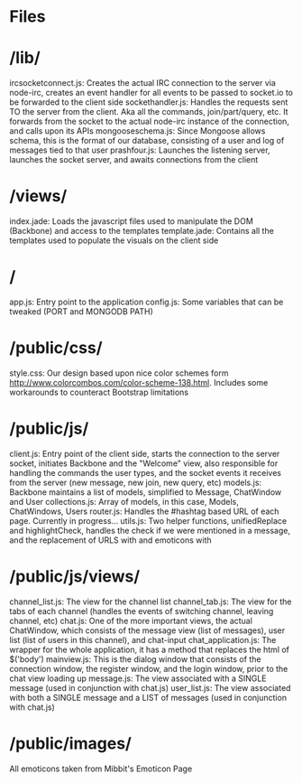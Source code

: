 Files
=======

/lib/
========
ircsocketconnect.js: Creates the actual IRC connection to the server via node-irc, creates an event handler for all events to be passed to socket.io to be forwarded to the client side
sockethandler.js: Handles the requests sent TO the server from the client. Aka all the commands, join/part/query, etc. It forwards from the socket to the actual node-irc instance of the connection, and calls upon its APIs
mongooseschema.js: Since Mongoose allows schema, this is the format of our database, consisting of a user and log of messages tied to that user
prashfour.js: Launches the listening server, launches the socket server, and awaits connections from the client


/views/
======
index.jade: Loads the javascript files used to manipulate the DOM (Backbone) and access to the templates
template.jade: Contains all the templates used to populate the visuals on the client side

/
======
app.js: Entry point to the application
config.js: Some variables that can be tweaked (PORT and MONGODB PATH)

/public/css/
========
style.css: Our design based upon nice color schemes form http://www.colorcombos.com/color-scheme-138.html. Includes some workarounds to counteract Bootstrap limitations

/public/js/
===========
client.js: Entry point of the client side, starts the connection to the server socket, initiates Backbone and the "Welcome" view, also responsible for handling the commands the user types, and the socket events it receives from the server (new message, new join, new query, etc)
models.js: Backbone maintains a list of models, simplified to Message, ChatWindow and User
collections.js: Array of models, in this case, Models, ChatWindows, Users
router.js: Handles the #hashtag based URL of each page. Currently in progress...
utils.js: Two helper functions, unifiedReplace and highlightCheck, handles the check if we were mentioned in a message, and the replacement of URLS with <a hrefs> and emoticons with <img>

/public/js/views/
========
channel_list.js: The view for the channel list
channel_tab.js: The view for the tabs of each channel (handles the events of switching channel, leaving channel, etc)
chat.js: One of the more important views, the actual ChatWindow, which consists of the message view (list of messages), user list (list of users in this channel), and chat-input
chat_application.js: The wrapper for the whole application, it has a method that replaces the html of $('body')
mainview.js: This is the dialog window that consists of the connection window, the register window, and the login window, prior to the chat view loading up
message.js: The view associated with a SINGLE message (used in conjunction with chat.js)
user_list.js: The view associated with both a SINGLE message and a LIST of messages (used in conjunction with chat.js)

/public/images/
=======
All emoticons taken from Mibbit's Emoticon Page